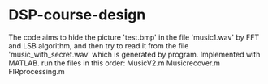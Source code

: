 # DSP-course-design
The code aims to hide the picture 'test.bmp' in the file 'music1.wav' by FFT and LSB algorithm, and then try to read it from the file 'music_with_secret.wav' which is generated by program. 
Implemented with MATLAB.
run the files in this order: MusicV2.m Musicrecover.m FIRprocessing.m
